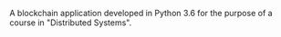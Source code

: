 A blockchain application developed in Python 3.6 for the purpose of a course in "Distributed Systems".
